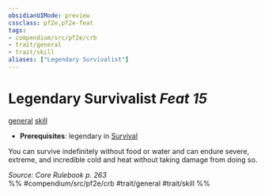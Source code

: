```yaml
---
obsidianUIMode: preview
cssclass: pf2e,pf2e-feat
tags:
- compendium/src/pf2e/crb
- trait/general
- trait/skill
aliases: ["Legendary Survivalist"]
---
```

# Legendary Survivalist  *Feat 15*  
[general](../../rules/traits/general.md)  [skill](../../rules/traits/skill.md)  

- **Prerequisites**: legendary in [Survival](../skills.md#Survival)

You can survive indefinitely without food or water and can endure severe, extreme, and incredible cold and heat without taking damage from doing so.

*Source: Core Rulebook p. 263*  
%% #compendium/src/pf2e/crb #trait/general #trait/skill %%